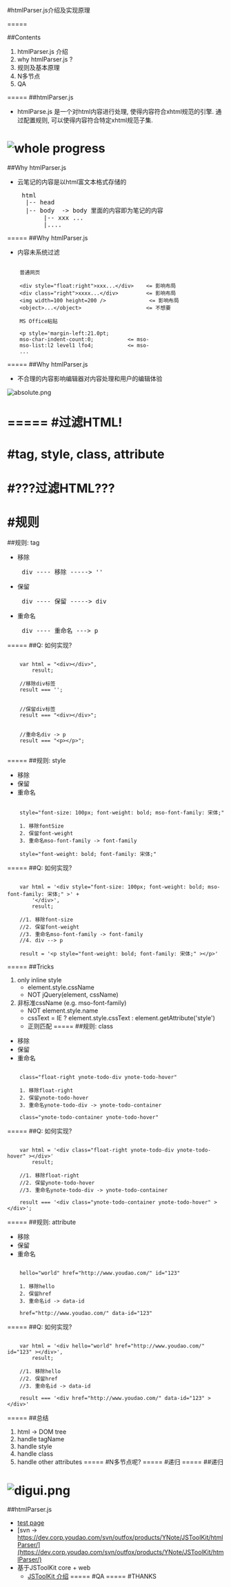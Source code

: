 #htmlParser.js介绍及实现原理

=====

##Contents
1. htmlParser.js 介绍
1. why htmlParser.js ?
1. 规则及基本原理
1. N多节点
1. QA

=====
##htmlParser.js
* htmlParse.js 是一个对html内容进行处理, 使得内容符合xhtml规范的引擎.
通过配置规则, 可以使得内容符合特定xhtml规范子集.

![whole progress](./html_image/whole_progress.jpg)
=====
##Why htmlParser.js
* 云笔记的内容是以html富文本格式存储的
<pre>
    html
     |-- head
     |-- body  -> body 里面的内容即为笔记的内容
          |-- xxx ...
          |....
</pre>
=====
##Why htmlParser.js
* 内容未系统过滤
<pre><code class="language-html">
    普通网页

    &lt;div style="float:right"&gt;xxx...&lt;/div&gt;    &lt;= 影响布局
    &lt;div class="right"&gt;xxxx...&lt;/div&gt;         &lt;= 影响布局
    &lt;img width=100 height=200 /&gt;              &lt;= 影响布局
    &lt;object&gt;...&lt;/object&gt;                     &lt;= 不想要

    MS Office粘贴

    &lt;p style='margin-left:21.0pt;
    mso-char-indent-count:0;           <= mso-
    mso-list:l2 level1 lfo4;           <= mso-
    ...
</code></pre>
=====
##Why htmlParser.js
* 不合理的内容影响编辑器对内容处理和用户的编辑体验

![absolute.png](html_image/absolute.png)

=====
#过滤HTML!
=====
#tag, style, class, attribute
=====
#???过滤HTML???
=====
#规则
=====
##规则: tag

* 移除
<pre>
    div ---- 移除 -----> ''
</pre>
* 保留
<pre>
    div ---- 保留 -----> div
</pre>
* 重命名
<pre>
    div ---- 重命名 ---> p
</pre>
=====
##Q: 如何实现?
<pre><code class="language-javascript">
    var html = "&lt;div&gt;&lt;/div&gt;",
        result;

    //移除div标签
    result === '';
</code></pre>

<pre><code class="language-javascript">
    //保留div标签
    result === "&lt;div&gt;&lt;/div&gt;";
</code></pre>

<pre><code class="language-javascript">
    //重命名div -> p
    result === "&lt;p&gt;&lt;/p&gt;";

</code></pre>
=====
##规则: style
* 移除
* 保留
* 重命名
<pre><code class="language-html">
    style="font-size: 100px; font-weight: bold; mso-font-family: 宋体;"

    1. 移除fontSize
    2. 保留font-weight
    3. 重命名mso-font-family -> font-family

    style="font-weight: bold; font-family: 宋体;"
</code></pre>
=====
##Q: 如何实现?
<pre><code class="language-javascript">
    var html = '&lt;div style="font-size: 100px; font-weight: bold; mso-font-family: 宋体;" &gt;' +
        '&lt;/div&gt;',
        result;

    //1. 移除font-size
    //2. 保留font-weight
    //3. 重命名mso-font-family -> font-family
    //4. div --> p

    result = '&lt;p style="font-weight: bold; font-family: 宋体;" &gt;&lt;/p&gt;'
</code></pre>
=====
##Tricks
1. only inline style
    * element.style.cssName
    * NOT jQuery(element, cssName)
1. 非标准cssName (e.g. mso-font-family)
    * NOT element.style.name
    * cssText = IE ? element.style.cssText : element.getAttribute('style')
    * 正则匹配
=====
##规则: class
* 移除
* 保留
* 重命名
<pre><code class="language-html">
    class="float-right ynote-todo-div ynote-todo-hover"

    1. 移除float-right
    2. 保留ynote-todo-hover
    3. 重命名ynote-todo-div -> ynote-todo-container

    class="ynote-todo-container ynote-todo-hover"
</code></pre>
=====
##Q: 如何实现?
<pre><code class="language-javascript">
    var html = '&lt;div class="float-right ynote-todo-div ynote-todo-hover" &gt;&lt/div&gt'
        result;

    //1. 移除float-right
    //2. 保留ynote-todo-hover
    //3. 重命名ynote-todo-div -> ynote-todo-container

    result === '&lt;div class="ynote-todo-container ynote-todo-hover" &gt;&lt;/div&gt;';
</code></pre>
=====
##规则: attribute
* 移除
* 保留
* 重命名
<pre><code class="language-html">
    hello="world" href="http://www.youdao.com/" id="123"

    1. 移除hello
    2. 保留href
    3. 重命名id -> data-id

    href="http://www.youdao.com/" data-id="123"
</code></pre>
=====
##Q: 如何实现?
<pre><code class="language-javascript">
    var html = '&lt;div hello="world" href="http://www.youdao.com/" id="123" &gt;&lt;/div&gt;',
        result;

    //1. 移除hello
    //2. 保留href
    //3. 重命名id -> data-id

    result === '&lt;div href="http://www.youdao.com/" data-id="123" &gt;&lt;/div&gt;'
</code></pre>
=====
##总结
1. html -> DOM tree
1. handle tagName
1. handle style
1. handle class
1. handle other attributes
=====
#N多节点呢?
=====
#递归
=====
##递归

![digui.png](html_image/digui.png)
=====
##htmlParser.js
* [test page](http://fuyg.youdao.com/youdao/htmlParser/trunk/test/qunit_test_debug.html?filter=parser%2Fparse)
* [svn ->  https://dev.corp.youdao.com/svn/outfox/products/YNote/JSToolKit/htmlParser/](https://dev.corp.youdao.com/svn/outfox/products/YNote/JSToolKit/htmlParser/)
* 基于JSToolKit core + web
    * [JSToolKit 介绍](./jstoolkit_intro.html)
=====
#QA
=====
#THANKS







